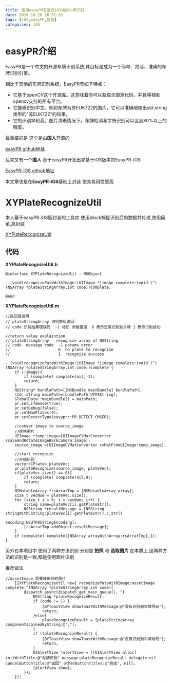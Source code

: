 ```yaml
---
title: 使用easyPR来进行iOS端的车牌识别
date: 2016-10-28 16:51:33
tags: [iOS,easyPR,智能]
categories: iOS
---
```


# easyPR介绍
EasyPR是一个中文的开源车牌识别系统,其目标是成为一个简单、灵活、准确的车牌识别引擎。

相比于其他的车牌识别系统，EasyPR有如下特点：

* 它基于openCV这个开源库。这意味着你可以获取全部源代码，并且移植到opencv支持的所有平台。
* 它能够识别中文。例如车牌为苏EUK722的图片，它可以准确地输出std:string类型的"苏EUK722"的结果。
* 它的识别率较高。图片清晰情况下，车牌检测与字符识别可以达到80%以上的精度。

最重要的是 这个是由**国人**开源的

[easyPR github地址](https://github.com/liuruoze/EasyPR)

后来又有一个**国人** 基于easyPR开发出来基于iOS版本的EasyPR-iOS

[EasyPR-iOS github地址](https://github.com/zhoushiwei/EasyPR-iOS)

本文章也是在**EasyPR-iOS**基础上封装 使其易用性更高


# XYPlateRecognizeUtil
本人基于easyPR iOS版封装的工具库 使用block捕捉识别后的数据并传递,使用简单,高封装

[XYPlateRecognizeUtil](https://github.com/levinXiao/XYPlateRecognizeUtil)

## 代码
**XYPlateRecognizeUtil.h**

```
@interface XYPlateRecognizeUtil : NSObject

- (void)recognizePateWithImage:(UIImage *)image complete:(void (^)(NSArray *plateStringArray,int code))complete;

@end

```

**XYPlateRecognizeUtil.m**

```
//返回值说明
// plateStringArray 识别数组返回
// code 识别结果错误码  -1 标识 参数错误  0 表示没有识别到车牌 1 表示识别成功

//return value explaintion
// plateStringArray   recognize array of NSString
// code  message code  -1 params error
//                     0  no plate to recognize
//                     1  recognize success

- (void)recognizePateWithImage:(UIImage *)image complete:(void (^)(NSArray *plateStringArray,int code))complete {
    if (!image){
        if (complete) complete(nil,-1);
        return;
    }
    NSString* bundlePath=[[NSBundle mainBundle] bundlePath];
    std::string mainPath=[bundlePath UTF8String];
    GlobalData::mainBundle() = mainPath;
    pr.setLifemode(true);
    pr.setDebug(false);
    pr.setMaxPlates(4);
    pr.setDetectType(easypr::PR_DETECT_CMSER);
    
    //conver image to source_image
    //转换图片
    UIImage *temp_image=[UIImageCVMatConverter scaleAndRotateImageBackCamera:image];
    source_image =[UIImageCVMatConverter cvMatFromUIImage:temp_image];
    
    //start recognize
    //开始识别
    vector<CPlate> plateVec;
    pr.plateRecognize(source_image, plateVec);
    if(plateVec.size() == 0){
        if (complete) complete(nil,0);
        return;
    }
    NSMutableArray *rsArratTmp = [NSMutableArray array];
    size_t vecNum = plateVec.size();
    for (size_t i = 0; i < vecNum; i++) {
        string name=plateVec[i].getPlateStr();
        NSString *resultMessage = [NSString stringWithCString:plateVec[i].getPlateStr().c_str()
                                                     encoding:NSUTF8StringEncoding];
        [rsArratTmp addObject:resultMessage];
    }
    if (complete) complete([NSArray arrayWithArray:rsArratTmp],1);
}

```

另外在本项目中 使用了两种方法识别 分别是 **拍照** 和 **选取图片**
在本质上,这两种方法的识别是一致,都是使用图片识别

推荐做法
```
//assetImage 需要被识别的图片
	[[XYPlateRecognizeUtil new] recognizePateWithImage:assetImage complete:^(NSArray *plateStringArray,int code){
		dispatch_async(dispatch_get_main_queue(), ^{
		    NSString *plateRecognizeResult;
		    if (code != 1) {
		        [BYToastView showToastWithMessage:@"没有识别到车牌号码"];
		        return;
		    }else{
		        plateRecognizeResult = [plateStringArray componentsJoinedByString:@","];
		    }
		    if (!plateRecognizeResult) {
		        [BYToastView showToastWithMessage:@"没有识别到车牌号码"];
		        return;
		    }
		    UIAlertView *alertView = [[UIAlertView alloc] initWithTitle:@"车牌识别" message:plateRecognizeResult delegate:nil cancelButtonTitle:@"返回" otherButtonTitles:@"完成", nil];
		    [alertView show];
		});
	}];
```


